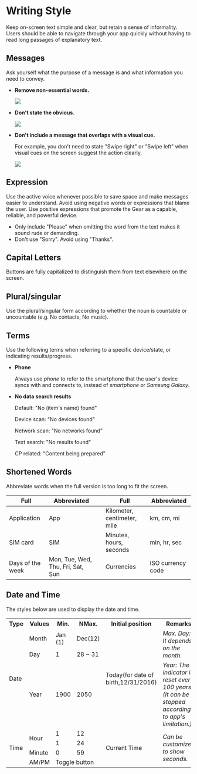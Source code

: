 # Writing Style



Keep on-screen text simple and clear, but retain a sense of informality. Users should be able to navigate through your app quickly without having to read long passages of explanatory text.

## Messages

Ask yourself what the purpose of a message is and what information you need to convey.

-   **Remove non-essential words.**

    ![](media/wearable_2.3.1_1-850x166.png)

-   **Don't state the obvious**.

    ![](media/wearable_2.3.1_2-850x190.png)

-   **Don't include a message that overlaps with a visual cue.**

    For example, you don't need to state "Swipe right" or "Swipe left" when visual cues on the screen suggest the action clearly.

    ![](media/wearable_2.3.1_3-850x190.png)

## Expression

Use the active voice whenever possible to save space and make messages easier to understand. Avoid using negative words or expressions that blame the user. Use positive expressions that promote the Gear as a capable, reliable, and powerful device.

-   Only include "Please" when omitting the word from the text makes it sound rude or demanding.
-   Don't use "Sorry". Avoid using "Thanks".

## Capital Letters

Buttons are fully capitalized to distinguish them from text elsewhere on the screen.

## Plural/singular

Use the plural/singular form according to whether the noun is countable or uncountable (e.g. No contacts, No music).

## Terms

Use the following terms when referring to a specific device/state, or indicating results/progress.

-   **Phone**

    Always use *phone* to refer to the smartphone that the user's device syncs with and connects to, instead of *smartphone* or *Samsung Galaxy*.

-   **No data search results**

    Default: "No (item's name) found"

    Device scan: "No devices found"

    Network scan: "No networks found"

    Text search: "No results found"

    CP related: "Content being prepared"

## Shortened Words

Abbreviate words when the full version is too long to fit the screen.

| Full | Abbreviated | | Full | Abbreviated |
|-----|-----|-----|-----|-----|
| Application | App | | Kilometer, centimeter, mile |  km, cm, mi |
| SIM card |  SIM | |  Minutes, hours, seconds | min, hr, sec |
| Days of the week |  Mon, Tue, Wed, Thu, Fri, Sat, Sun | | Currencies |  ISO currency code |


<a name="date_time"></a>
## Date and Time

The styles below are used to display the date and time.

<table>
     <tr>
       <th> Type </th>
       <th> Values </th>
       <th> Min. </th>
       <th> NMax. </th>
       <th> Initial position </th>
       <th> Remarks </th>
     </tr>
     <tr>
       <td rowspan="3"> Date </td>
       <td> Month </td>
       <td> Jan (1) </td>
       <td> Dec(12) </td>
       <td rowspan="3"> Today(for date of birth,12/31/2016) </td>
       <td rowspan="2"> <i>Max. Day: It depends on the month.</i> </td>
     </tr>
     <tr>
       <td> Day </td>
       <td> 1 </td>
       <td> 28 ~ 31 </td>
     </tr>
     <tr>
       <td> Year </td>
       <td> 1900 </td>
       <td> 2050 </td>
       <td> <i>Year: The indicator is reset every 100 years. (It can be stopped according to app's limitation.)</i> </td>
     </tr>
     <tr>
       <td rowspan="4"> Time </td>
       <td rowspan="2"> Hour </td>
       <td> 1 </td>
       <td> 12 </td>
       <td rowspan="4"> Current Time </td>
       <td rowspan="4"> <i>Can be customized to show seconds.</i> </td>
     </tr>
     <tr>
       <td> 1 </td>
       <td> 24 </td>
     </tr>
     <tr>
       <td> Minute </td>
       <td> 0 </td>
       <td> 59 </td>
     </tr>
     <tr>
       <td> AM/PM </td>
       <td colspan="2"> Toggle button </td>
     </tr>
    </table> 
